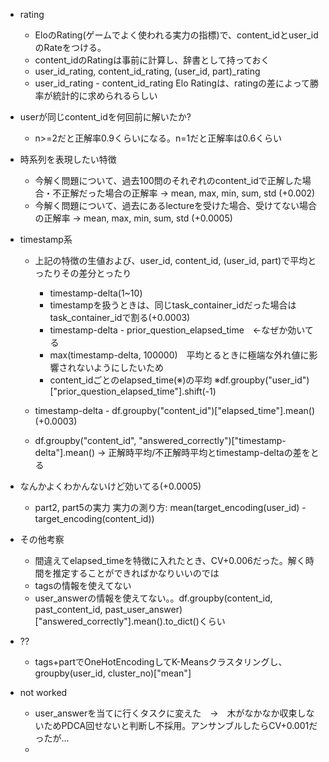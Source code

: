 
* rating
    * EloのRating(ゲームでよく使われる実力の指標)で、content_idとuser_idのRateをつける。
    * content_idのRatingは事前に計算し、辞書として持っておく
    * user_id_rating, content_id_rating, (user_id, part)_rating
    * user_id_rating - content_id_rating
      Elo Ratingは、ratingの差によって勝率が統計的に求められるらしい
      
* userが同じcontent_idを何回前に解いたか?
    * n>=2だと正解率0.9くらいになる。n=1だと正解率は0.6くらい

* 時系列を表現したい特徴
  * 今解く問題について、過去100問のそれぞれのcontent_idで正解した場合・不正解だった場合の正解率 
    -> mean, max, min, sum, std (+0.002)
  * 今解く問題について、過去にあるlectureを受けた場合、受けてない場合の正解率
    -> mean, max, min, sum, std (+0.0005)

* timestamp系
  * 上記の特徴の生値および、user_id, content_id, (user_id, part)で平均とったりその差分とったり
    * timestamp-delta(1~10)
    * timestampを扱うときは、同じtask_container_idだった場合はtask_container_idで割る(+0.0003)
    * timestamp-delta - prior_question_elapsed_time　←なぜか効いてる
    * max(timestamp-delta, 100000)　平均とるときに極端な外れ値に影響されないようにしたいため
    * content_idごとのelapsed_time(※)の平均 ※df.groupby("user_id")["prior_question_elapsed_time"].shift(-1)

  * timestamp-delta - df.groupby("content_id")["elapsed_time"].mean() (+0.0003)
  * df.groupby("content_id", "answered_correctly")["timestamp-delta"].mean()
    -> 正解時平均/不正解時平均とtimestamp-deltaの差をとる

* なんかよくわかんないけど効いてる(+0.0005)
  * part2, part5の実力
      実力の測り方: mean(target_encoding(user_id) - target_encoding(content_id))
  
* その他考察
  * 間違えてelapsed_timeを特徴に入れたとき、CV+0.006だった。解く時間を推定することができればかなりいいのでは
  * tagsの情報を使えてない
  * user_answerの情報を使えてない。。df.groupby(content_id, past_content_id, past_user_answer)["answered_correctly"].mean().to_dict()くらい
* ??
  * tags+partでOneHotEncodingしてK-Meansクラスタリングし、groupby(user_id, cluster_no)["mean"]

* not worked
  * user_answerを当てに行くタスクに変えた　→　木がなかなか収束しないためPDCA回せないと判断し不採用。アンサンブルしたらCV+0.001だったが…
  * 